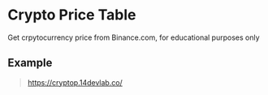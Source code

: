 # Crypto Price Table
Get crpytocurrency price from Binance.com, for educational purposes only

## Example
> https://cryptop.14devlab.co/
